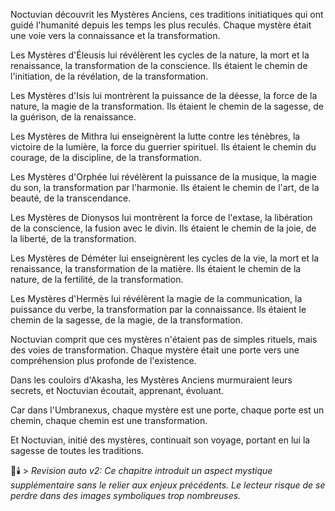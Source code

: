Noctuvian découvrit
les Mystères Anciens,
ces traditions initiatiques
qui ont guidé l'humanité
depuis les temps les plus reculés.
Chaque mystère était une voie
vers la connaissance
et la transformation.

Les Mystères d'Éleusis
lui révélèrent les cycles de la nature,
la mort et la renaissance,
la transformation de la conscience.
Ils étaient le chemin
de l'initiation,
de la révélation,
de la transformation.

Les Mystères d'Isis
lui montrèrent la puissance de la déesse,
la force de la nature,
la magie de la transformation.
Ils étaient le chemin
de la sagesse,
de la guérison,
de la renaissance.

Les Mystères de Mithra
lui enseignèrent la lutte
contre les ténèbres,
la victoire de la lumière,
la force du guerrier spirituel.
Ils étaient le chemin
du courage,
de la discipline,
de la transformation.

Les Mystères d'Orphée
lui révélèrent la puissance de la musique,
la magie du son,
la transformation par l'harmonie.
Ils étaient le chemin
de l'art,
de la beauté,
de la transcendance.

Les Mystères de Dionysos
lui montrèrent la force de l'extase,
la libération de la conscience,
la fusion avec le divin.
Ils étaient le chemin
de la joie,
de la liberté,
de la transformation.

Les Mystères de Déméter
lui enseignèrent les cycles de la vie,
la mort et la renaissance,
la transformation de la matière.
Ils étaient le chemin
de la nature,
de la fertilité,
de la transformation.

Les Mystères d'Hermès
lui révélèrent la magie de la communication,
la puissance du verbe,
la transformation par la connaissance.
Ils étaient le chemin
de la sagesse,
de la magie,
de la transformation.

Noctuvian comprit
que ces mystères
n'étaient pas de simples rituels,
mais des voies de transformation.
Chaque mystère était une porte
vers une compréhension plus profonde
de l'existence.

Dans les couloirs d'Akasha,
les Mystères Anciens
murmuraient leurs secrets,
et Noctuvian écoutait,
apprenant,
évoluant.

Car dans l'Umbranexus,
chaque mystère est une porte,
chaque porte est un chemin,
chaque chemin est une transformation.

Et Noctuvian,
initié des mystères,
continuait son voyage,
portant en lui la sagesse
de toutes les traditions.

🌙🕯️ > _Revision auto v2: Ce chapitre introduit un aspect mystique supplémentaire sans le relier aux enjeux précédents. Le lecteur risque de se perdre dans des images symboliques trop nombreuses._
